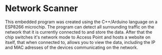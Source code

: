 <h1>Network Scanner </h1>

This embedded program was created using the C++/Arduino language on a ESP8266 microchip. The program can detect all surrounding traffic on the network that it is currently connected to and store the data. After that the chip switches it's network mode to Access Point and hosts a website on itself, that when connected to, allows you to view the data, including the IP and MAC adresses of the devices communicating on the network.
